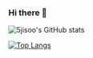 ### Hi there 👋

<!--
[![Solved.ac
프로필](http://mazassumnida.wtf/api/mini/generate_badge?boj=ogisoo)](https://solved.ac/ogisoo)
-->

![5jisoo's GitHub stats](https://github-readme-stats.vercel.app/api?username=5jisoo&show_icons=true&theme=buefy)

[![Top Langs](https://github-readme-stats.vercel.app/api/top-langs/?username=5jisoo&layout=compact)](https://github.com/5jisoo/github-readme-stats)

<!--
**5jisoo/5jisoo** is a ✨ _special_ ✨ repository because its `README.md` (this file) appears on your GitHub profile.

Here are some ideas to get you started:

- 🔭 I’m currently working on ...
- 🌱 I’m currently learning ...
- 👯 I’m looking to collaborate on ...
- 🤔 I’m looking for help with ...
- 💬 Ask me about ...
- 📫 How to reach me: ...
- 😄 Pronouns: ...
- ⚡ Fun fact: ...
-->
